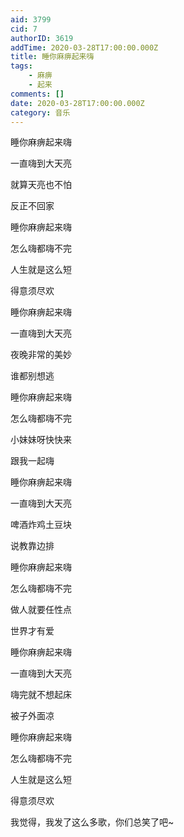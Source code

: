 ```yaml
---
aid: 3799
cid: 7
authorID: 3619
addTime: 2020-03-28T17:00:00.000Z
title: 睡你麻痹起来嗨
tags:
    - 麻痹
    - 起来
comments: []
date: 2020-03-28T17:00:00.000Z
category: 音乐
---
```


睡你麻痹起来嗨

一直嗨到大天亮

就算天亮也不怕

反正不回家

睡你麻痹起来嗨

怎么嗨都嗨不完

人生就是这么短

得意须尽欢

睡你麻痹起来嗨

一直嗨到大天亮

夜晚非常的美妙

谁都别想逃

睡你麻痹起来嗨

怎么嗨都嗨不完

小妹妹呀快快来

跟我一起嗨

睡你麻痹起来嗨

一直嗨到大天亮

啤酒炸鸡土豆块

说教靠边排

睡你麻痹起来嗨

怎么嗨都嗨不完

做人就要任性点

世界才有爱

睡你麻痹起来嗨

一直嗨到大天亮

嗨完就不想起床

被子外面凉

睡你麻痹起来嗨

怎么嗨都嗨不完

人生就是这么短

得意须尽欢

我觉得，我发了这么多歌，你们总笑了吧~
